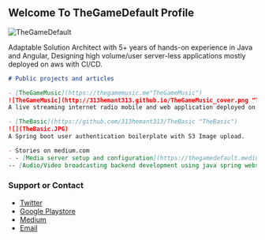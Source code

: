 ## Welcome To TheGameDefault Profile
![TheGameDefault](http://313hemant313.github.io/TheGameDefault-Banner.png"TheGameDefault")

Adaptable Solution Architect with 5+ years of hands-on experience in Java and Angular, Designing high volume/user server-less applications mostly deployed on aws with CI/CD.

```markdown
# Public projects and articles

- [TheGameMusic](https://thegamemusic.me"TheGameMusic")
![TheGameMusic](http://313hemant313.github.io/TheGameMusic_cover.png "TheGameMusic")
A live streaming internet radio mobile and web application deployed on aws infrastructure.

- [TheBasic](https://github.com/313hemant313/TheBasic "TheBasic")
![](TheBasic.JPG)
A Spring boot user authentication boilerplate with S3 Image upload.

- Stories on medium.com
- - [Media server setup and configuration](https://thegamedefault.medium.com/create-your-own-media-streaming-platform-using-open-source-technologies-90f08138465b "Media server setup and configuration")
-- [Audio/Video broadcasting backend development using java spring websockets](https://thegamedefault.medium.com/create-your-own-media-streaming-platform-using-open-source-technologies-part-2-e718455bd46e "Audio/Video broadcasting backend development using java spring websockets")

```

### Support or Contact

- [Twitter](https://twitter.com/313hitman313 "Twitter")
- [Google Playstore](https://play.google.com/store/apps/dev?id=7450136738745874896 "Google Playstore")
- [Medium](https://thegamedefault.medium.com/ "Medium")
- [Email](mailto:v313hemant@gmail.com "Email")
